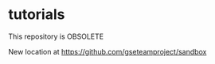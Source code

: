 # tutorials

This repository is OBSOLETE

New location at https://github.com/gseteamproject/sandbox
